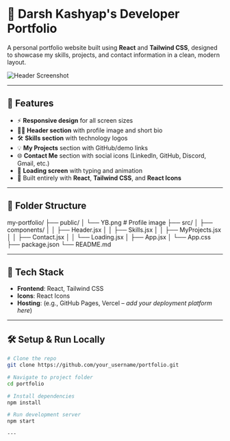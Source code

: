 # 💼 Darsh Kashyap's Developer Portfolio

A personal portfolio website built using **React** and **Tailwind CSS**, designed to showcase my skills, projects, and contact information in a clean, modern layout.

![Header Screenshot](./public/YB.png) <!-- Replace or remove if not needed -->

---

## 🚀 Features

- ⚡ **Responsive design** for all screen sizes
- 🧑‍💻 **Header section** with profile image and short bio
- 🛠️ **Skills section** with technology logos
- 💡 **My Projects** section with GitHub/demo links
- 🌐 **Contact Me** section with social icons (LinkedIn, GitHub, Discord, Gmail, etc.)
- 🔁 **Loading screen** with typing and animation
- 🧠 Built entirely with **React**, **Tailwind CSS**, and **React Icons**

---

## 📁 Folder Structure

my-portfolio/
├── public/
│ └── YB.png # Profile image
├── src/
│ ├── components/
│ │ ├── Header.jsx
│ │ ├── Skills.jsx
│ │ ├── MyProjects.jsx
│ │ ├── Contact.jsx
│ │ └── Loading.jsx
│ ├── App.jsx
│ └── App.css
├── package.json
└── README.md


---

## 🧰 Tech Stack

- **Frontend**: React, Tailwind CSS
- **Icons**: React Icons
- **Hosting**: (e.g., GitHub Pages, Vercel – _add your deployment platform here_)

---


## 🛠️ Setup & Run Locally

```bash
# Clone the repo
git clone https://github.com/your_username/portfolio.git

# Navigate to project folder
cd portfolio

# Install dependencies
npm install

# Run development server
npm start

---





